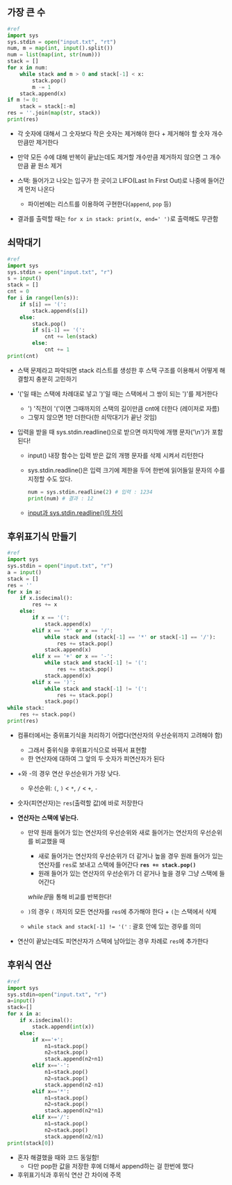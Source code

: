 ## 가장 큰 수

```python
#ref
import sys
sys.stdin = open("input.txt", "rt")
num, m = map(int, input().split())
num = list(map(int, str(num)))
stack = []
for x in num:
    while stack and m > 0 and stack[-1] < x:
        stack.pop()
        m -= 1
    stack.append(x)
if m != 0:
    stack = stack[:-m]
res = ''.join(map(str, stack))
print(res)
```

- 각 숫자에 대해서 그 숫자보다 작은 숫자는 제거해야 한다 + 제거해야 할 숫자 개수만큼만 제거한다
  
- 만약 모든 수에 대해 반복이 끝났는데도 제거할 개수만큼 제거하지 않으면 그 개수만큼 끝 원소 제거
  
- 스택: 들어가고 나오는 입구가 한 곳이고 LIFO(Last In First Out)로 나중에 들어간 게 먼저 나온다

  - 파이썬에는 리스트를 이용하여 구현한다(`append`, `pop` 등)

- 결과를 출력할 때는 `for x in stack: print(x, end=' ')`로 출력해도 무관함

  

## 쇠막대기

```python
#ref
import sys
sys.stdin = open("input.txt", "r")
s = input()
stack = []
cnt = 0
for i in range(len(s)):
    if s[i] == '(':
        stack.append(s[i])
    else:
        stack.pop()
        if s[i-1] == '(':
            cnt += len(stack)
        else:
            cnt += 1
print(cnt)
```

- 스택 문제라고 파악되면 stack 리스트를 생성한 후 스택 구조를 이용해서 어떻게 해결할지 충분히 고민하기
- '('일 때는 스택에 차례대로 넣고 ')'일 때는 스택에서 그 쌍이 되는 ')'를 제거한다
  - ') '직전이 '('이면 그때까지의 스택의 길이만큼 cnt에 더한다 (레이저로 자름)
  - 그렇지 않으면 1만 더한다(한 쇠막대기가 끝난 것임)

- 입력을 받을 때 sys.stdin.readline()으로 받으면 마지막에 개행 문자('\n')가 포함된다!

  - input() 내장 함수는 입력 받은 값의 개행 문자를 삭제 시켜서 리턴한다

  - sys.stdin.readline()은 입력 크기에 제한을 두어 한번에 읽어들일 문자의 수를 지정할 수도 있다. 

    ```python
    num = sys.stdin.readline(2) # 입력 : 1234
    print(num) # 결과 : 12
    ```

  - [input과 sys.stdin.readline()의 차이](https://velog.io/@gouz7514/%ED%8C%8C%EC%9D%B4%EC%8D%AC-input-vs-sys.stdin.readline)



## 후위표기식 만들기

```python
#ref
import sys
sys.stdin = open("input.txt", "r")
a = input()
stack = []
res = ''
for x in a:
    if x.isdecimal():
        res += x
    else:
        if x == '(':
            stack.append(x)
        elif x == '*' or x == '/':
            while stack and (stack[-1] == '*' or stack[-1] == '/'):
                res += stack.pop()
            stack.append(x)
        elif x == '+' or x == '-':
            while stack and stack[-1] != '(':
                res += stack.pop()
            stack.append(x)
        elif x == ')':
            while stack and stack[-1] != '(':
                res += stack.pop()
            stack.pop()
while stack:
    res += stack.pop()
print(res)
```

- 컴퓨터에서는 중위표기식을 처리하기 어렵다(연산자의 우선순위까지 고려해야 함)

  - 그래서 중위식을 후위표기식으로 바꿔서 표현함
  - 한 연산자에 대하여 그 앞의 두 숫자가 피연산자가 된다

- +와 -의 경우 연산 우선순위가 가장 낮다. 

  - 우선순위: `(`, `)`  <  `*`, `/`  <  `+`, `-`

- 숫자(피연산자)는 `res`(출력할 값)에 바로 저장한다

- **연산자는 스택에 넣는다.**

  - 만약 원래 들어가 있는 연산자의 우선순위와 새로 들어가는 연산자의 우선순위를 비교했을 때

    - 새로 들어가는 연산자의 우선순위가 더 같거나 높을 경우 원래 들어가 있는 연산자를 `res`로 보내고 스택에 들어간다  **`res += stack.pop()`**
    - 원래 들어가 있는 연산자의 우선순위가 더 같거나 높을 경우 그냥 스택에 들어간다

    *while문*을 통해 비교를 반복한다!

  - `)`의 경우 `(` 까지의 모든 연산자를 `res`에 추가해야 한다 + `(`는 스택에서 삭제

  - `while stack and stack[-1] != '('` : 괄호 안에 있는 경우를 의미

- 연산이 끝났는데도 피연산자가 스택에 남아있는 경우 차례로 `res`에 추가한다



## 후위식 연산

```python
#ref
import sys
sys.stdin=open("input.txt", "r")
a=input()
stack=[]
for x in a:
    if x.isdecimal():
        stack.append(int(x))
    else:
        if x=='+':
            n1=stack.pop()
            n2=stack.pop()
            stack.append(n2+n1)
        elif x=='-':
            n1=stack.pop()
            n2=stack.pop()
            stack.append(n2-n1)
        elif x=='*':
            n1=stack.pop()
            n2=stack.pop()
            stack.append(n2*n1)
        elif x=='/':
            n1=stack.pop()
            n2=stack.pop()
            stack.append(n2/n1)
print(stack[0])
```

- 혼자 해결했을 때와 코드 동일함!
  - 다만 pop한 값을 저장한 후에 더해서 append하는 걸 한번에 했다
- 후위표기식과 후위식 연산 간 차이에 주목